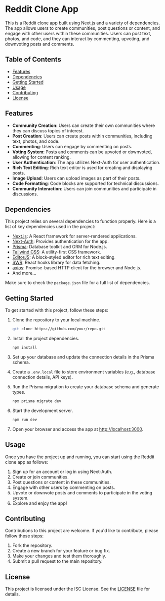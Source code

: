 # Reddit Clone App

This is a Reddit clone app built using Next.js and a variety of dependencies. The app allows users to create communities, post questions or content, and engage with other users within these communities. Users can post text, photos, and code, and they can interact by commenting, upvoting, and downvoting posts and comments.

## Table of Contents

- [Features](#features)
- [Dependencies](#dependencies)
- [Getting Started](#getting-started)
- [Usage](#usage)
- [Contributing](#contributing)
- [License](#license)

## Features

- **Community Creation**: Users can create their own communities where they can discuss topics of interest.
- **Post Creation**: Users can create posts within communities, including text, photos, and code.
- **Commenting**: Users can engage by commenting on posts.
- **Voting System**: Posts and comments can be upvoted or downvoted, allowing for content ranking.
- **User Authentication**: The app utilizes Next-Auth for user authentication.
- **Rich Text Editing**: Rich text editor is used for creating and displaying posts.
- **Image Upload**: Users can upload images as part of their posts.
- **Code Formatting**: Code blocks are supported for technical discussions.
- **Community Interaction**: Users can join communities and participate in discussions.

## Dependencies

This project relies on several dependencies to function properly. Here is a list of key dependencies used in the project:

- [Next.js](https://nextjs.org/): A React framework for server-rendered applications.
- [Next-Auth](https://next-auth.js.org/): Provides authentication for the app.
- [Prisma](https://www.prisma.io/): Database toolkit and ORM for Node.js.
- [Tailwind CSS](https://tailwindcss.com/): A utility-first CSS framework.
- [EditorJS](https://editorjs.io/): A block-styled editor for rich text editing.
- [SWR](https://swr.vercel.app/): React hooks library for data fetching.
- [axios](https://axios-http.com/): Promise-based HTTP client for the browser and Node.js.
- And more...

Make sure to check the `package.json` file for a full list of dependencies.

## Getting Started

To get started with this project, follow these steps:

1. Clone the repository to your local machine.

   ```bash
   git clone https://github.com/your/repo.git
   ```

2. Install the project dependencies.

   ```bash
   npm install
   ```

3. Set up your database and update the connection details in the Prisma schema.

4. Create a `.env.local` file to store environment variables (e.g., database connection details, API keys).

5. Run the Prisma migration to create your database schema and generate types.

   ```bash
   npx prisma migrate dev
   ```

6. Start the development server.

   ```bash
   npm run dev
   ```

7. Open your browser and access the app at [http://localhost:3000](http://localhost:3000).

## Usage

Once you have the project up and running, you can start using the Reddit clone app as follows:

1. Sign up for an account or log in using Next-Auth.
2. Create or join communities.
3. Post questions or content in these communities.
4. Engage with other users by commenting on posts.
5. Upvote or downvote posts and comments to participate in the voting system.
6. Explore and enjoy the app!

## Contributing

Contributions to this project are welcome. If you'd like to contribute, please follow these steps:

1. Fork the repository.
2. Create a new branch for your feature or bug fix.
3. Make your changes and test them thoroughly.
4. Submit a pull request to the main repository.

## License

This project is licensed under the ISC License. See the [LICENSE](LICENSE) file for details.

